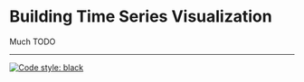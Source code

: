 # Building Time Series Visualization

Much TODO


---

[![Code style: black](https://img.shields.io/badge/code%20style-black-000000.svg)](https://github.com/psf/black)

